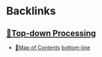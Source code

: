 
# Backlinks
## [🌲Top-down Processing](<🌲Top-down Processing.md>)
- [🧭Map of Contents](<🧭Map of Contents.md>) [bottom-line](<bottom-line.md>)

